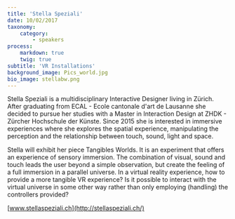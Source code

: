 ```yaml
---
title: 'Stella Speziali'
date: 10/02/2017
taxonomy:
    category:
        - speakers
process:
    markdown: true
    twig: true
subtitle: 'VR Installations'
background_image: Pics_world.jpg
bio_image: stellabw.png
---
```


Stella Speziali is a multidisciplinary Interactive Designer living in Zürich. After graduating from ECAL - Ecole cantonale d'art de Lausanne she decided to pursue her studies with a Master in Interaction Design at ZHDK - Zürcher Hochschule der Künste. Since 2015 she is interested in immersive experiences where she explores the spatial experience, manipulating the perception and the relationship between touch, sound, light and space.

Stella will exhibit her piece Tangibles Worlds. It is an experiment that offers an experience of sensory immersion. The combination of visual, sound and touch leads the user beyond a simple observation, but create the feeling of a full immersion in a parallel universe. In a virtual reality experience, how to provide a more tangible VR experience? Is it possible to interact with the virtual universe in some other way rather than only employing (handling) the controllers provided?

[www.stellaspeziali.ch](http://stellaspeziali.ch/)